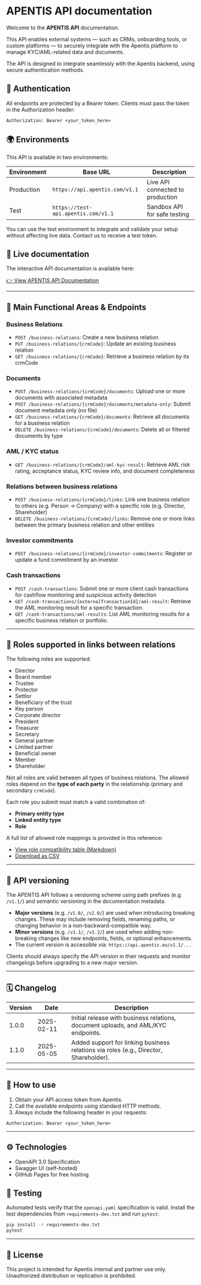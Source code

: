 # APENTIS API documentation

Welcome to the **APENTIS API** documentation.

This API enables external systems — such as CRMs, onboarding tools, or custom platforms — to securely integrate with the Apentis platform to manage KYC/AML-related data and documents.

The API is designed to integrate seamlessly with the Apentis backend, using secure authentication methods.

## 🔐 Authentication

All endpoints are protected by a Bearer token. Clients must pass the token in the Authorization header:

```http
Authorization: Bearer <your_token_here>
```

## 🌍 Environments

This API is available in two environments:

| Environment | Base URL                              | Description                        |
|-------------|----------------------------------------|------------------------------------|
| Production  | `https://api.apentis.com/v1.1`         | Live API connected to production   |
| Test        | `https://test-api.apentis.com/v1.1`    | Sandbox API for safe testing       |

You can use the test environment to integrate and validate your setup without affecting live data. Contact us to receive a test token.

## 🔗 Live documentation

The interactive API documentation is available here:

[👉 View APENTIS API Documentation](https://api.apentis.com/)


---

## 📁 Main Functional Areas & Endpoints

### Business Relations
- `POST /business-relations`: Create a new business relation
- `PUT /business-relations/{crmCode}`: Update an existing business relation
- `GET /business-relations/{crmCode}`: Retrieve a business relation by its crmCode

### Documents
- `POST /business-relations/{crmCode}/documents`: Upload one or more documents with associated metadata
- `POST /business-relations/{crmCode}/documents/metadata-only`: Submit document metadata only (no file)
- `GET /business-relations/{crmCode}/documents`: Retrieve all documents for a business relation
- `DELETE /business-relations/{crmCode}/documents`: Delete all or filtered documents by type

### AML / KYC status
- `GET /business-relations/{crmCode}/aml-kyc-result`: Retrieve AML risk rating, acceptance status, KYC review info, and document completeness

### Relations between business relations
- `POST /business-relations/{crmCode}/links`: Link one business relation to others (e.g. Person → Company) with a specific role (e.g. Director, Shareholder)
- `DELETE /business-relations/{crmCode}/links`: Remove one or more links between the primary business relation and other entities


### Investor commitments
- `POST /business-relations/{crmCode}/investor-commitments`: Register or update a fund commitment by an investor

### Cash transactions 
- `POST /cash-transactions`: Submit one or more client cash transactions for cashflow monitoring and suspicious activity detection
- `GET /cash-transactions/{externalTransactionId}/aml-result`: Retrieve the AML monitoring result for a specific transaction.
- `GET /cash-transactions/aml-results`: List AML monitoring results for a specific business relation or portfolio.


---

## 🧩 Roles supported in links between relations

The following roles are supported:
- Director
- Board member
- Trustee
- Protector
- Settlor
- Beneficiary of the trust
- Key person
- Corporate director
- President
- Treasurer
- Secretary
- General partner
- Limited partner
- Beneficial owner
- Member
- Shareholder

Not all roles are valid between all types of business relations. The allowed roles depend on the **type of each party** in the relationship (primary and secondary `crmCode`).

Each role you submit must match a valid combination of:
- **Primary entity type**
- **Linked entity type**
- **Role**

A full list of allowed role mappings is provided in this reference:
- [View role compatibility table (Markdown)](./docs/role_mapping.md)
- [Download as CSV](./docs/role_mapping.csv)


---


## 🔁 API versioning

The APENTIS API follows a versioning scheme using path prefixes (e.g. `/v1.1/`) and semantic versioning in the documentation metadata.

- **Major versions** (e.g. `/v1.0/`, `/v2.0/`) are used when introducing breaking changes. These may include removing fields, renaming paths, or changing behavior in a non-backward-compatible way.
- **Minor versions** (e.g. `/v1.1/`, `/v1.2/`) are used when adding non-breaking changes like new endpoints, fields, or optional enhancements.
- The current version is accessible via: `https://api.apentis.eu/v1.1/...`

Clients should always specify the API version in their requests and monitor changelogs before upgrading to a new major version.


---

## 🗓️ Changelog

| Version | Date       | Description                                                                 |
|---------|------------|-----------------------------------------------------------------------------|
| 1.0.0   | 2025-02-11 | Initial release with business relations, document uploads, and AML/KYC endpoints. |
| 1.1.0   | 2025-05-05 | Added support for linking business relations via roles (e.g., Director, Shareholder). |



---


## 🚀 How to use

1. Obtain your API access token from Apentis.
2. Call the available endpoints using standard HTTP methods.
3. Always include the following header in your requests:

```http
Authorization: Bearer <your_token_here>
```

---

## ⚙️ Technologies
- OpenAPI 3.0 Specification
- Swagger UI (self-hosted)
- GitHub Pages for free hosting

## 🧪 Testing

Automated tests verify that the `openapi.yaml` specification is valid. Install
the test dependencies from `requirements-dev.txt` and run `pytest`:

```bash
pip install -r requirements-dev.txt
pytest
```

---

## 📄 License
This project is intended for Apentis internal and partner use only.
Unauthorized distribution or replication is prohibited.

